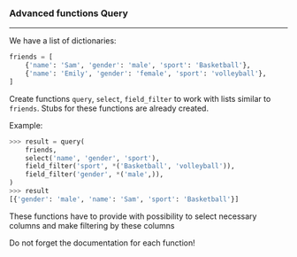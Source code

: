 ### Advanced functions Query
***

We have a list of dictionaries:
```python
friends = [
    {'name': 'Sam', 'gender': 'male', 'sport': 'Basketball'},
    {'name': 'Emily', 'gender': 'female', 'sport': 'volleyball'},
]
```
Create functions `query`, `select`, `field_filter` to work with lists similar to 
`friends`.
Stubs for these functions are already created.

Example:
```python
>>> result = query(
    friends,
    select('name', 'gender', 'sport'),
    field_filter('sport', *('Basketball', 'volleyball')),
    field_filter('gender', *('male',)),
)
>>> result
[{'gender': 'male', 'name': 'Sam', 'sport': 'Basketball'}]
```
These functions have to provide with possibility to select necessary columns
and make filtering by these columns

Do not forget the documentation for each function!
